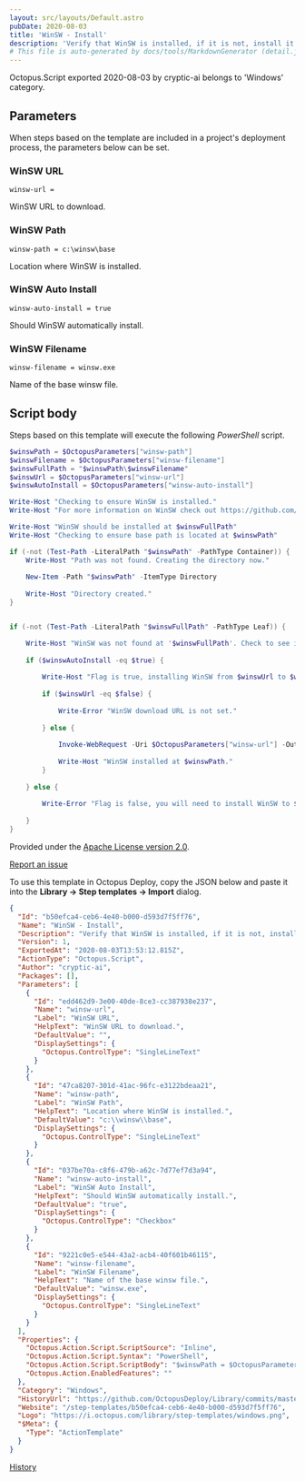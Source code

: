 ```yaml
---
layout: src/layouts/Default.astro
pubDate: 2020-08-03
title: 'WinSW - Install'
description: 'Verify that WinSW is installed, if it is not, install it.'
# This file is auto-generated by docs/tools/MarkdownGenerator (detail.js)
---
```


Octopus.Script exported 2020-08-03 by cryptic-ai belongs to 'Windows' category.

## Parameters

When steps based on the template are included in a project's deployment process, the parameters below can be set.


<div class="param">

### WinSW URL

`winsw-url = `

WinSW URL to download.

</div>
        
<div class="param">

### WinSW Path

`winsw-path = c:\winsw\base`

Location where WinSW is installed.

</div>
        
<div class="param">

### WinSW Auto Install

`winsw-auto-install = true`

Should WinSW automatically install.

</div>
        
<div class="param">

### WinSW Filename

`winsw-filename = winsw.exe`

Name of the base winsw file.

</div>
        

## Script body

Steps based on this template will execute the following *PowerShell* script.

```PowerShell
$winswPath = $OctopusParameters["winsw-path"]
$winswFilename = $OctopusParameters["winsw-filename"]
$winswFullPath = "$winswPath\$winswFilename"
$winswUrl = $OctopusParameters["winsw-url"]
$winswAutoInstall = $OctopusParameters["winsw-auto-install"]

Write-Host "Checking to ensure WinSW is installed."
Write-Host "For more information on WinSW check out https://github.com/winsw/winsw"

Write-Host "WinSW should be installed at $winswFullPath"
Write-Host "Checking to ensure base path is located at $winswPath"

if (-not (Test-Path -LiteralPath "$winswPath" -PathType Container)) {
	Write-Host "Path was not found. Creating the directory now."
    
    New-Item -Path "$winswPath" -ItemType Directory
    
    Write-Host "Directory created."
}


if (-not (Test-Path -LiteralPath "$winswFullPath" -PathType Leaf)) {

	Write-Host "WinSW was not found at '$winswFullPath'. Check to see if auto install flag is true."
    
    if ($winswAutoInstall -eq $true) {
    	
        Write-Host "Flag is true, installing WinSW from $winswUrl to $winswFullPath"
        
        if ($winswUrl -eq $false) {
        	
            Write-Error "WinSW download URL is not set."
            
        } else {
        	
            Invoke-WebRequest -Uri $OctopusParameters["winsw-url"] -OutFile "$winswFullPath"
        
        	Write-Host "WinSW installed at $winswPath."
        }
        
    } else {
    	
        Write-Error "Flag is false, you will need to install WinSW to $winswFullPath."
        
    }
}
```

Provided under the [Apache License version 2.0](https://github.com/OctopusDeploy/Library/blob/master/LICENSE.txt).

[Report an issue](https://github.com/OctopusDeploy/Library/issues/new?assignees=&labels=&projects=&template=bug-report.yml&title=Issue%20with%20WinSW%20-%20Install&step-template=WinSW%20-%20Install)

<div class="get-json">

To use this template in Octopus Deploy, copy the JSON below and paste it into the **Library → Step templates → Import** dialog.

```json
{
  "Id": "b50efca4-ceb6-4e40-b000-d593d7f5ff76",
  "Name": "WinSW - Install",
  "Description": "Verify that WinSW is installed, if it is not, install it.",
  "Version": 1,
  "ExportedAt": "2020-08-03T13:53:12.815Z",
  "ActionType": "Octopus.Script",
  "Author": "cryptic-ai",
  "Packages": [],
  "Parameters": [
    {
      "Id": "edd462d9-3e00-40de-8ce3-cc387938e237",
      "Name": "winsw-url",
      "Label": "WinSW URL",
      "HelpText": "WinSW URL to download.",
      "DefaultValue": "",
      "DisplaySettings": {
        "Octopus.ControlType": "SingleLineText"
      }
    },
    {
      "Id": "47ca8207-301d-41ac-96fc-e3122bdeaa21",
      "Name": "winsw-path",
      "Label": "WinSW Path",
      "HelpText": "Location where WinSW is installed.",
      "DefaultValue": "c:\\winsw\\base",
      "DisplaySettings": {
        "Octopus.ControlType": "SingleLineText"
      }
    },
    {
      "Id": "037be70a-c8f6-479b-a62c-7d77ef7d3a94",
      "Name": "winsw-auto-install",
      "Label": "WinSW Auto Install",
      "HelpText": "Should WinSW automatically install.",
      "DefaultValue": "true",
      "DisplaySettings": {
        "Octopus.ControlType": "Checkbox"
      }
    },
    {
      "Id": "9221c0e5-e544-43a2-acb4-40f601b46115",
      "Name": "winsw-filename",
      "Label": "WinSW Filename",
      "HelpText": "Name of the base winsw file.",
      "DefaultValue": "winsw.exe",
      "DisplaySettings": {
        "Octopus.ControlType": "SingleLineText"
      }
    }
  ],
  "Properties": {
    "Octopus.Action.Script.ScriptSource": "Inline",
    "Octopus.Action.Script.Syntax": "PowerShell",
    "Octopus.Action.Script.ScriptBody": "$winswPath = $OctopusParameters[\"winsw-path\"]\n$winswFilename = $OctopusParameters[\"winsw-filename\"]\n$winswFullPath = \"$winswPath\\$winswFilename\"\n$winswUrl = $OctopusParameters[\"winsw-url\"]\n$winswAutoInstall = $OctopusParameters[\"winsw-auto-install\"]\n\nWrite-Host \"Checking to ensure WinSW is installed.\"\nWrite-Host \"For more information on WinSW check out https://github.com/winsw/winsw\"\n\nWrite-Host \"WinSW should be installed at $winswFullPath\"\nWrite-Host \"Checking to ensure base path is located at $winswPath\"\n\nif (-not (Test-Path -LiteralPath \"$winswPath\" -PathType Container)) {\n\tWrite-Host \"Path was not found. Creating the directory now.\"\n    \n    New-Item -Path \"$winswPath\" -ItemType Directory\n    \n    Write-Host \"Directory created.\"\n}\n\n\nif (-not (Test-Path -LiteralPath \"$winswFullPath\" -PathType Leaf)) {\n\n\tWrite-Host \"WinSW was not found at '$winswFullPath'. Check to see if auto install flag is true.\"\n    \n    if ($winswAutoInstall -eq $true) {\n    \t\n        Write-Host \"Flag is true, installing WinSW from $winswUrl to $winswFullPath\"\n        \n        if ($winswUrl -eq $false) {\n        \t\n            Write-Error \"WinSW download URL is not set.\"\n            \n        } else {\n        \t\n            Invoke-WebRequest -Uri $OctopusParameters[\"winsw-url\"] -OutFile \"$winswFullPath\"\n        \n        \tWrite-Host \"WinSW installed at $winswPath.\"\n        }\n        \n    } else {\n    \t\n        Write-Error \"Flag is false, you will need to install WinSW to $winswFullPath.\"\n        \n    }\n}",
    "Octopus.Action.EnabledFeatures": ""
  },
  "Category": "Windows",
  "HistoryUrl": "https://github.com/OctopusDeploy/Library/commits/master/step-templates//opt/buildagent/work/75443764cd38076d/step-templates/winsw-install.json",
  "Website": "/step-templates/b50efca4-ceb6-4e40-b000-d593d7f5ff76",
  "Logo": "https://i.octopus.com/library/step-templates/windows.png",
  "$Meta": {
    "Type": "ActionTemplate"
  }
}
```

[History](https://github.com/OctopusDeploy/Library/commits/master/step-templates/https://github.com/OctopusDeploy/Library/commits/master/step-templates//opt/buildagent/work/75443764cd38076d/step-templates/winsw-install.json)

</div>
